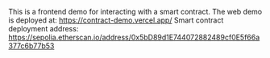 This is a frontend demo for interacting with a smart contract.
The web demo is deployed at: https://contract-demo.vercel.app/
Smart contract deployment address: https://sepolia.etherscan.io/address/0x5bD89d1E744072882489cf0E5f66a377c6b77b53
 
